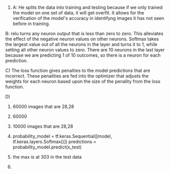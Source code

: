 1)  A: He splits the data into training and testing because if we only trained the model on one set of data, it will get overfit. It allows for the verification of the model's accuracy in identifyng images it has not seen before in training.

B:  relu turns any neuron output that is less than zero to zero. This alleviates the effect of the negative neuron values on other neurons. Softmax takes the largest value out of all the neurons in the layer and turns it to 1, while setting all other neuron values to zero. There are 10 neurons in the last layer because we are predicting 1 of 10 outcomes, so there is a neuron for each prediction.

C) The loss function gives penalties to the model predictions that are incorrect. These penalities are fed into the optimizer that adjusts the weights for each neuron based upon the size of the penality from the loss function.

D) 
1. 60000 images that are 28,28
2. 60000
3. 10000 images that are 28,28
4. probability_model = tf.keras.Sequential([model, tf.keras.layers.Softmax()])
    predictions = probability_model.predict(x_test)
    
5. the max is at 303 in the test data
6. 




